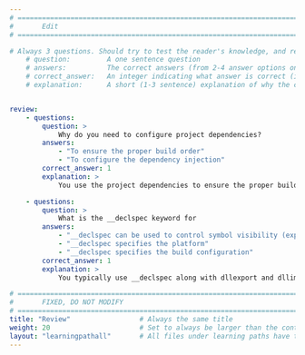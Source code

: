 ```yaml
---
# ================================================================================
#       Edit
# ================================================================================

# Always 3 questions. Should try to test the reader's knowledge, and reinforce the key points you want them to remember.
    # question:         A one sentence question
    # answers:          The correct answers (from 2-4 answer options only). Should be surrounded by quotes.
    # correct_answer:   An integer indicating what answer is correct (index starts from 0)
    # explanation:      A short (1-3 sentence) explanation of why the correct answer is correct. Can add additional context if desired


review:
    - questions:
        question: >
            Why do you need to configure project dependencies?
        answers:
            - "To ensure the proper build order"
            - "To configure the dependency injection"
        correct_answer: 1
        explanation: >
            You use the project dependencies to ensure the proper build order. For example, the DLL has to be compiled before the main application.

    - questions:
        question: >
            What is the __declspec keyword for
        answers:
            - "__declspec can be used to control symbol visibility (exporting and importing functions or classes in DLLs)"
            - "__declspec specifies the platform"
            - "__declspec specifies the build configuration"
        correct_answer: 1                
        explanation: >
            You typically use __declspec along with dllexport and dllimport to control symbol visibility

# ================================================================================
#       FIXED, DO NOT MODIFY
# ================================================================================
title: "Review"                 # Always the same title
weight: 20                      # Set to always be larger than the content in this path
layout: "learningpathall"       # All files under learning paths have this same wrapper
---
```

